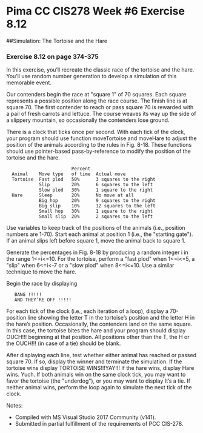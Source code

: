 # Pima CC CIS278 Week #6 Exercise 8.12
##Simulation: The Tortoise and the Hare
### Exercise 8.12 on page 374-375

In this exercise, you’ll recreate the classic race of the tortoise and the hare. You’ll use random number generation to develop a simulation of this memorable event.

Our contenders begin the race at "square 1" of 70 squares. Each square represents a possible position along the race course. The finish line is at square 70. The first contender to reach or pass square 70 is rewarded with a pail of fresh carrots and lettuce. The course weaves its way up the side of a slippery mountain, so occasionally the contenders lose ground.

There is a clock that ticks once per second. With each tick of the clock, your program should use function moveTortoise and moveHare to adjust the position of the animals according to the rules in Fig. 8-18. These functions should use pointer-based pass-by-reference to modify the position of the tortoise and the hare.
```text
                        Percent
  Animal    Move type   of time  Actual move
  Tortoise  Fast plod   50%      3 squares to the right
            Slip        20%      6 squares to the left
            Slow plod   30%      1 square to the right
  Hare      Sleep       20%      No move at all
            Big hop     20%      9 squares to the right
            Big slip    10%      12 squares to the left
            Small hop   30%      1 square to the right
            Small slip  20%      2 squares to the left
```

Use variables to keep track of the positions of the animals (i.e., position numbers are 1-70). Start each animal at position 1 (i.e., the "starting gate"). If an animal slips left before square 1, move the animal back to square 1.

Generate the percentages in Fig. 8-18 by producing a random integer i in the range 1<=i<=10. For the tortoise, perform a "fast plod" when 1<=i<=5, a "slip" when 6<=i<-7 or a "slow plod" when 8<=i<=10. Use a similar technique to move the hare.

Begin the race by displaying
```text
   BANG !!!!!
   AND THEY’RE OFF !!!!!
```
For each tick of the clock (i.e., each iteration of a loop), display a 70-position line showing the letter T in the tortoise’s position and the letter H in the hare’s position. Occasionally, the contenders land on the same square. In this case, the tortoise bites the hare and your program should display OUCH!!! beginning at that position. All positions other than the T, the H or the OUCH!!! (in case of a tie) should be blank.

After displaying each line, test whether either animal has reached or passed square 70. If so, display the winner and terminate the simulation. If the tortoise wins display TORTOISE WINS!!!YAY!!! If the hare wins, display Hare wins. Yuch. If both animals win on the same clock tick, you may want to favor the tortoise (the "underdog"), or you may want to display It’s a tie. If neither animal wins, perform the loop again to simulate the next tick of the clock.

Notes:
* Compiled with MS Visual Studio 2017 Community (v141).
* Submitted in partial fulfillment of the requirements of PCC CIS-278.

